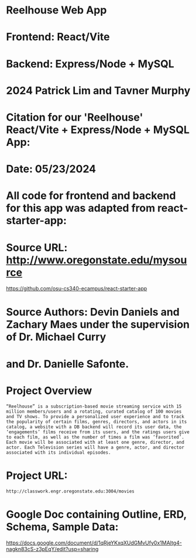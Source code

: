 # Reelhouse Web App
# Frontend: React/Vite
# Backend: Express/Node + MySQL
# 2024 Patrick Lim and Tavner Murphy

# Citation for our 'Reelhouse' React/Vite + Express/Node + MySQL App:
# Date: 05/23/2024
# All code for frontend and backend for this app was adapted from react-starter-app:
# Source URL: http://www.oregonstate.edu/mysource
https://github.com/osu-cs340-ecampus/react-starter-app
# Source Authors: Devin Daniels and Zachary Maes under the supervision of Dr. Michael Curry
# and Dr. Danielle Safonte.


# Project Overview
	“Reelhouse” is a subscription-based movie streaming service with 15 million members/users and a rotating, curated catalog of 100 movies and TV shows. To provide a personalized user experience and to track the popularity of certain films, genres, directors, and actors in its catalog, a website with a DB backend will record its user data, the ‘engagements’ films receive from its users, and the ratings users give to each film, as well as the number of times a film was ‘favorited’. Each movie will be associated with at least one genre, director, and actor. Each Television series will have a genre, actor, and director associated with its individual episodes.

# Project URL:
    http://classwork.engr.oregonstate.edu:3004/movies


# Google Doc containing Outline, ERD, Schema, Sample Data:
https://docs.google.com/document/d/1qRjeYKxqXUdGMvUfy0x1MAltg4-nagkn83cS-z3pEqY/edit?usp=sharing

